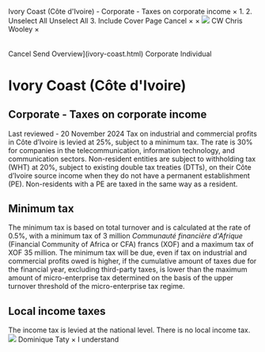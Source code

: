 Ivory Coast (Côte d'Ivoire) - Corporate - Taxes on corporate income
×
1.
2.
Unselect All
Unselect All
3.
Include Cover Page
Cancel
×
×
![](-/media/world-wide-tax-summaries/attachments/global---chris-wooley.ashx%3Frev=ac5e5f3223b34096b1afc2a6009c7320&revision=ac5e5f32-23b3-4096-b1af-c2a6009c7320&hash=859B7ADC84DC2CBEC9760E9E6EE7DE6D0A8BFCDF)
CW
Chris Wooley
×
######
Cancel
Send
Overview](ivory-coast.html)
Corporate
Individual
# Ivory Coast (Côte d'Ivoire)
## Corporate - Taxes on corporate income
Last reviewed - 20 November 2024
Tax on industrial and commercial profits in Côte d’Ivoire is levied at 25%, subject to a minimum tax. The rate is 30% for companies in the telecommunication, information technology, and communication sectors.
Non-resident entities are subject to withholding tax (WHT) at 20%, subject to existing double tax treaties (DTTs), on their Côte d’Ivoire source income when they do not have a permanent establishment (PE). Non-residents with a PE are taxed in the same way as a resident.
## Minimum tax
The minimum tax is based on total turnover and is calculated at the rate of 0.5%, with a minimum tax of 3 million *Communauté financière d'Afrique* (Financial Community of Africa or CFA) francs (XOF) and a maximum tax of XOF 35 million.
The minimum tax will be due, even if tax on industrial and commercial profits owed is higher, if the cumulative amount of taxes due for the financial year, excluding third-party taxes, is lower than the maximum amount of micro-enterprise tax determined on the basis of the upper turnover threshold of the micro-enterprise tax regime.
## Local income taxes
The income tax is levied at the national level. There is no local income tax.
![](-/media/world-wide-tax-summaries/attachments/ivory-coast---dominique-taty.ashx%3Frev=82f4012fd33d47dca422c38a943d9e54&revision=82f4012f-d33d-47dc-a422-c38a943d9e54&hash=F52C060993218F77AD5C5D731B9A828299D2BFBF)
Dominique Taty
×
I understand